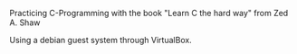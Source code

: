 Practicing C-Programming with the book "Learn C the hard way" from Zed A. Shaw

Using a debian guest system through VirtualBox.
